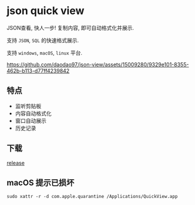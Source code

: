 # json quick view

JSON查看, 快人一步! 复制内容, 即可自动格式化并展示.

支持 `JSON`, `SQL` 的快速格式展示. 

支持 `windows`, `macOS`, `linux` 平台.

https://github.com/daodao97/json-view/assets/15009280/9329e101-8355-462b-b113-d77ff4239842

## 特点

- 监听剪贴板
- 内容自动格式化
- 窗口自动展示
- 历史记录

## 下载

[release](https://github.com/daodao97/json-view/releases)

## macOS 提示已损坏

```shell
sudo xattr -r -d com.apple.quarantine /Applications/QuickView.app
```